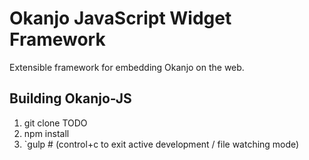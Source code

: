 
# Okanjo JavaScript Widget Framework

Extensible framework for embedding Okanjo on the web.


## Building Okanjo-JS
 
1. git clone TODO
2. npm install
3. `gulp # (control+c to exit active development / file watching mode)